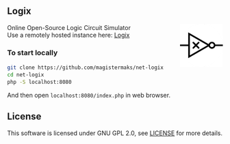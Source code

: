 ## Logix

<img src="./assets/icon.png" align="right" alt="Logo" title="Logix Logo" width="100" height="100" />

Online Open-Source Logic Circuit Simulator  
Use a remotely hosted instance here: [Logix](http://darktree.net/projects/logic/menu.php)

### To start locally
```bash
git clone https://github.com/magistermaks/net-logix
cd net-logix
php -S localhost:8080
```

And then open `localhost:8080/index.php` in web browser.

## License
This software is licensed under GNU GPL 2.0, see [LICENSE](./LICENSE) for more details.

